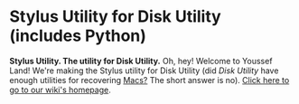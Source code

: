 # Stylus Utility for Disk Utility (includes Python)

__Stylus Utility. The utility for Disk Utility.__ Oh, hey! Welcome to Youssef Land! We're making the Stylus utility for Disk Utility (did _Disk Utility_ have enough utilities for recovering [Macs?](https://apple.com/macos/big-sur) The short answer is no). [Click here to go to our wiki's homepage](https://github.com/The-Youssef-Nasr-Company/Stylus-Utility-for-Disk-Utility/wiki).
